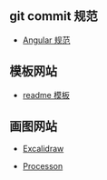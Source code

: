 ## git commit 规范

 - [Angular 规范](https://www.conventionalcommits.org/en/v1.0.0-beta.4/)



## 模板网站

 - [readme 模板](https://readme.so/editor)



## 画图网站

 - [Excalidraw](https://excalidraw.com/)

 - [Processon](https://processon.com/)
